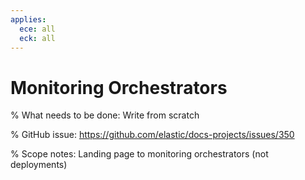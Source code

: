 ```yaml
---
applies:
  ece: all
  eck: all
---
```


# Monitoring Orchestrators

% What needs to be done: Write from scratch

% GitHub issue: https://github.com/elastic/docs-projects/issues/350

% Scope notes: Landing page to monitoring orchestrators (not deployments)